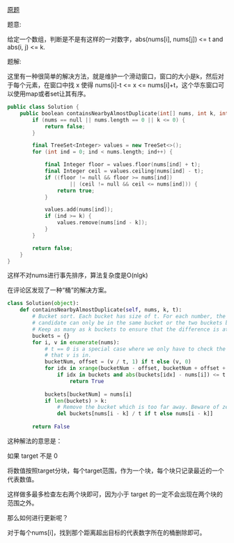 [原题](https://leetcode.com/problems/contains-duplicate-iii)

题意:

给定一个数组，判断是不是有这样的一对数字，abs(nums[i], nums[j]) <= t and abs(i, j) <= k.


题解:


这里有一种很简单的解决方法，就是维护一个滑动窗口，窗口的大小是k，然后对于每个元素，在窗口中找 x 使得 nums[i]-t <= x <= nums[i]+t，这个华东窗口可以使用map或者set让其有序。

```C++
public class Solution {
    public boolean containsNearbyAlmostDuplicate(int[] nums, int k, int t) {
        if (nums == null || nums.length == 0 || k <= 0) {
            return false;
        }

        final TreeSet<Integer> values = new TreeSet<>();
        for (int ind = 0; ind < nums.length; ind++) {

            final Integer floor = values.floor(nums[ind] + t);
            final Integer ceil = values.ceiling(nums[ind] - t);
            if ((floor != null && floor >= nums[ind])
                    || (ceil != null && ceil <= nums[ind])) {
                return true;
            }

            values.add(nums[ind]);
            if (ind >= k) {
                values.remove(nums[ind - k]);
            }
        }

        return false;
    }
}
```

这样不对nums进行事先排序，算法复杂度是O(nlgk)

在评论区发现了一种“桶”的解决方案。

```Python
class Solution(object):
    def containsNearbyAlmostDuplicate(self, nums, k, t):
        # Bucket sort. Each bucket has size of t. For each number, the possible
        # candidate can only be in the same bucket or the two buckets besides.
        # Keep as many as k buckets to ensure that the difference is at most k.
        buckets = {}
        for i, v in enumerate(nums):
            # t == 0 is a special case where we only have to check the bucket
            # that v is in.
            bucketNum, offset = (v / t, 1) if t else (v, 0)
            for idx in xrange(bucketNum - offset, bucketNum + offset + 1):
                if idx in buckets and abs(buckets[idx] - nums[i]) <= t:
                    return True
            
            buckets[bucketNum] = nums[i]
            if len(buckets) > k:
                # Remove the bucket which is too far away. Beware of zero t.
                del buckets[nums[i - k] / t if t else nums[i - k]]
    
        return False
```

这种解法的意思是：

如果 target 不是 0

将数值按照target分块，每个target范围，作为一个块，每个块只记录最近的一个代表数值。

这样做多最多检查左右两个块即可，因为小于 target 的一定不会出现在两个块的范围之外。

那么如何进行更新呢？

对于每个nums[i]，找到那个距离超出目标的代表数字所在的桶删除即可。